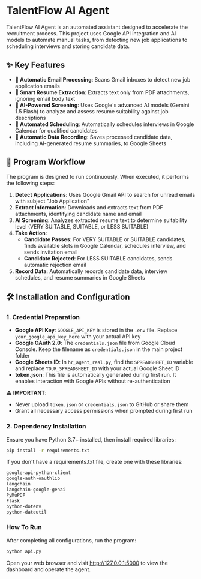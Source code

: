 # TalentFlow AI Agent

TalentFlow AI Agent is an automated assistant designed to accelerate the recruitment process. This project uses Google API integration and AI models to automate manual tasks, from detecting new job applications to scheduling interviews and storing candidate data.

## ✨ Key Features

- **📧 Automatic Email Processing**: Scans Gmail inboxes to detect new job application emails
- **📄 Smart Resume Extraction**: Extracts text only from PDF attachments, ignoring email body text
- **🤖 AI-Powered Screening**: Uses Google's advanced AI models (Gemini 1.5 Flash) to analyze and assess resume suitability against job descriptions
- **📅 Automated Scheduling**: Automatically schedules interviews in Google Calendar for qualified candidates
- **💾 Automatic Data Recording**: Saves processed candidate data, including AI-generated resume summaries, to Google Sheets

## 🔄 Program Workflow

The program is designed to run continuously. When executed, it performs the following steps:

1. **Detect Applications**: Uses Google Gmail API to search for unread emails with subject "Job Application"
2. **Extract Information**: Downloads and extracts text from PDF attachments, identifying candidate name and email
3. **AI Screening**: Analyzes extracted resume text to determine suitability level (VERY SUITABLE, SUITABLE, or LESS SUITABLE)
4. **Take Action**:
   - **Candidate Passes**: For VERY SUITABLE or SUITABLE candidates, finds available slots in Google Calendar, schedules interview, and sends invitation email
   - **Candidate Rejected**: For LESS SUITABLE candidates, sends automatic rejection email
5. **Record Data**: Automatically records candidate data, interview schedules, and resume summaries in Google Sheets

## 🛠️ Installation and Configuration

### 1. Credential Preparation

- **Google API Key**: `GOOGLE_API_KEY` is stored in the `.env` file. Replace `your_google_api_key_here` with your actual API key
- **Google OAuth 2.0**: The `credentials.json` file from Google Cloud Console. Keep the filename as `credentials.json` in the main project folder
- **Google Sheets ID**: In `hr_agent_real.py`, find the `SPREADSHEET_ID` variable and replace `YOUR_SPREADSHEET_ID` with your actual Google Sheet ID
- **token.json**: This file is automatically generated during first run. It enables interaction with Google APIs without re-authentication

⚠️ **IMPORTANT**: 
- Never upload `token.json` or `credentials.json` to GitHub or share them
- Grant all necessary access permissions when prompted during first run

### 2. Dependency Installation

Ensure you have Python 3.7+ installed, then install required libraries:
```bash
pip install -r requirements.txt
```
If you don't have a requirements.txt file, create one with these libraries:
```bash
google-api-python-client
google-auth-oauthlib
langchain
langchain-google-genai
PyMuPDF
Flask
python-dotenv
python-dateutil
```
### How To Run
After completing all configurations, run the program:
```bash
python api.py
```
Open your web browser and visit http://127.0.0.1:5000 to view the dashboard and operate the agent.
